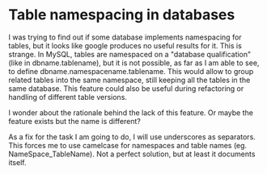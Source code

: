 Table namespacing in databases
==============================

I was trying to find out if some database implements namespacing for
tables, but it looks like google produces no useful results for it. This
is strange. In MySQL, tables are namespaced on a \"database
qualification\" (like in dbname.tablename), but it is not possible, as
far as I am able to see, to define dbname.namespacename.tablename. This
would allow to group related tables into the same namespace, still
keeping all the tables in the same database. This feature could also be
useful during refactoring or handling of different table versions.

I wonder about the rationale behind the lack of this feature. Or maybe
the feature exists but the name is different?

As a fix for the task I am going to do, I will use underscores as
separators. This forces me to use camelcase for namespaces and table
names (eg. NameSpace\_TableName). Not a perfect solution, but at least
it documents itself.
